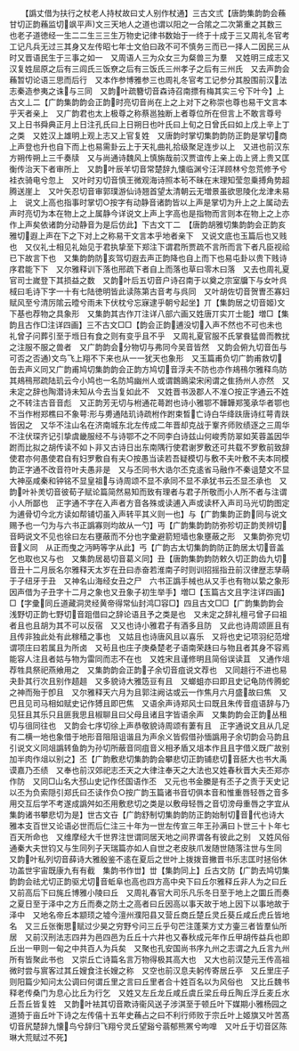 <!-- { "loadSidebar": true } -->
　　【譌丈借为扶行之杖老人持杖故曰丈人别作杖通】三古文弎【唐韵集韵韵会蘓甘切正韵蘓监切飒平声文三天地人之道也谓以阳之一合隂之二次第重之其数三也老子道徳经一生二二生三三生万物史记律书数始于一终于十成于三又周礼冬官考工记凡兵无过三其身又左传昭七年士文伯曰政不可不慎务三而已一择人二因民三从时又晋语民生于三事之如一　又周语人三为众女三为粲兽三为羣　又姓明三成志又汉复姓屈原之后有三闾氏三饭尞之后有三饭氏三州孝子之后有三州氏　又去声韵会蘓暂切论语三思而后行　又本作参博雅参三也周礼冬官考工记参分其股围前汉法志秦造参夷之诛与三同　又韵叶疏簪切音森诗召南摽有梅其实三兮下叶今】上古文丄二【广韵集韵韵会正韵时亮切音尚在上之上对下之称崇也尊也易干文言本乎天者亲上　又广韵君也太上极尊之称蔡邕独断上者尊位所在但言上不敢言尊号　又上日书舜典正月上日注孔氏曰上日朔日也叶氏曰上旬之日曾氏曰如上戊上辛上丁之类　又姓汉上雄明上观上志又上官复姓　又唐韵时掌切集韵韵防正韵是掌切商上声登也升也自下而上也易需卦云上于天礼曲礼拾级聚足连步以上　又进也前汉东方朔传朔上三千奏牍　又与尚通诗魏风上慎旃哉前汉贾谊传上亲上齿上贤上贵又匡衡传治天下者审所上　又韵叶辰羊切音常楚辞九懐临渊兮汪洋顾林兮忽荒修予兮袿衣骑电兮忽上　又叶时刃切音慎王微观海诗照本茍不昧在末理知莹忽乗搏角势超腾送崖上　又叶矢忍切音审郭璞游仙诗翘首望太清朝云无増景虽欲思陵化龙津未易上　说文上高也指事时掌切○按字有动静音诸韵皆以上声是掌切为升上之上属动去声时亮切为本在物上之上属静今详说文上声上字高也是指物而言则本在物上之上亦作上声矣依诸韵分动静音为是后仿此】下古文丅二　【唐韵胡雅切集韵韵会正韵亥雅切遐上声在下之下对上之称易干文言本乎地者亲下　又说文底也玉篇后也又贱也　又仪礼士相见礼始见于君执挚至下郑注下谓君所贾疏不言所而言下者凡臣视祫已下故言下也　又集韵韵防亥驾切遐去声正韵降也自上而下也易屯卦以贵下贱诗序君能下下　又尔雅释训下落也邢疏下者自上而落也草曰零木曰落　又去也周礼夏官司士嵗登下其损益之数　又韵叶后五切音户诗召南于以奠之宗室牖下与女叶呉棫曰毛诗下字一十有七陆徳明皆此读陈第古音考与呉同　又叶胡佐切音贺曺丕寡妇赋风至兮清厉隂云曀兮雨未下伏枕兮忘寐逮乎朝兮起坐】丌【集韵居之切音姬文下基也荐物之具象形　又集韵其古作丌注详八部六画又姓唐丌实丌士能】増□【集韵且古作□注详四画】三不古文□□【韵会正韵逋没切入声不然也不可也未也礼曾子问葬引至于堩日有食之则有变乎且不乎　又周礼夏官服不氏掌飬猛兽而教扰之注服不服之兽者　又广韵韵会分物切与弗同今吴音皆然　又韵会俯九切音缶与可否之否通文鸟飞上翔不下来也从一一犹天也象形　又玉篇甫负切广韵甫救切缶去声义同又广韵甫鸠切集韵韵会正韵方鸠切音浮夫不防也亦作鳺鴀尔雅释鸟防其鳺鴀邢疏陆玑云今小鸠也一名防鸠幽州人或谓鷱鴡梁宋闲谓之隹扬州人亦然　又未定之辞也陶潜诗未知从今去当复如此不　又姓晋书汲郡人不准○按正字通云不姓之不转注古音音彪　又正韵芳无切与柎通花蕚跗也诗小雅鄂不韡韡郑笺承华者鄂也不当作柎郑樵曰不象萼形与旉通陆玑诗疏柎作跗束晳亡诗白华绛趺唐诗红萼青趺皆因之　又华不注山名在济南城东北左传成二年晋却克战于鞌齐师败绩逐之三周华不注伏琛齐记引挚虞畿服经不与诗鄂不之不同李白诗兹山何峻秀防翠如芙蓉盖因华跗而比拟之胡传读不如卜非又古诗日出东南隅行使君谢罗敷还可共载不罗敷前致辞使君亦何愚使君自有妇罗敷自有夫○按愚当读若吾疑模切与敷不夫叶敷不夫本同模韵正字通不改音符叶夫愚非是　又与丕同书大诰尔丕克逺省马融作不秦诅楚文不显大神巫咸秦和钟铭不显皇祖与诗周颂不显不承同不显不承犹书云丕显丕承也　又韵叶补羙切音彼荀子赋论篇简然易知而致有理者与君子所敬而小人所不者与注谓小人所鄙也　正字通不字在入声者方音各殊或读逋入声或读杯入声司马光切韵图定为逋骨切今北方读如帮铺切虽入声转平其义则一也】与【广韵集韵正韵同与说文赐予也一勺为与六书正譌寡则均故从一勺】丏【广韵集韵韵防弥殄切正韵羙辨切音眄说文不见也徐曰左右壅蔽而不分也字彚避箭短墙也象壅蔽之形　又集韵弥兖切音义同　从正而曳之沔眄等字从此】丐【广韵古太切集韵韵防正韵居太切音盖乞也取也又与也　又集韵居曷切音葛义同】丑【唐韵集韵韵防敕久切正韵齿九切音丑十二月辰名尔雅释天太岁在丑曰赤奋若淮南子时则训招摇指丑前汉律歴志孳萌于子纽牙于丑　又神名山海经女丑之尸　六书正譌手械也从又手也有物以絷之象形因声借为子丑字十二月之象也又丑象子初生举手】増□【玉篇古文且字注详四画】□【字彚同丘道藏洞灵经黄帝得常仙封鸿□容□】四且古文□□【广韵集韵韵会浅野切正韵七野切音跙借曰之辞论语且予之类是也　又未定之辞礼檀弓曾子曰祖者且也且胡为其不可以反宿　又又也诗小雅君子有酒多且防　又此也诗周颂匪且有且传非独此处有此稼穑之事也　又姑且也诗唐风且以喜乐　又将也史记项羽纪范增谓项庄曰若属且为所卤　又茍且也庄子庚桑楚老子语南荣趎曰与物且者其身不容焉能容人注且者姑与物为雷同而志不在也　又姓宋且谨修明且简俗误读苴　又通作俎荐牲具祭祀燕飨用之　又集韵韵会正韵子余切音疽说文荐也　又同趄行不进也易夬卦其行次且别作趦趄　又多貌诗大雅笾豆有且　又螂蛆亦曰即且史记龟防传腾蛇之神而殆于卽且　又尔雅释天六月为且郭注阙诂或云一作焦月六月盛故曰焦　又巴且见司马相如赋史记作猼且即巴焦　又语余声诗郑风士曰既且朱传音疽语辞与乃见狂且其乐只且匪我思且椒聊且曰父母且诸且字皆语余声　又集韵韵会正韵丛租切与徂同往也　又韵会七序切徐上声恭敬貌诗周颂有萋有且　正字通说文且从几足有二横一地也象借于地形音阻阻诅谐且为声余义皆假借孙愐譌用子余切韵会马韵且引说文义同俎譌转鱼韵为孙切所蔽音同疽音义相矛盾又俎本作且且字借义既广故别加半肉作俎以别之】丕【广韵敷悲切集韵韵会攀悲切正韵铺悲切音胚大也书大禹谟嘉乃丕绩　又奉也前汉郊祀志丕天之大律注奉天之大法也又姓春秋晋大夫丕郑亦作防　又同□山名大邳山史记作伾国语作丕　又元也书金縢是有丕子之责于天史记以丕为负索隠引郑氏曰丕读作负○按广韵玉篇诸书音切俱本音和惟重唇轻唇之音多用交互后学不考遂成譌舛如丕用敷悲切之类是以敷母轻唇之音切滂母重唇之字宜从集韵诸书攀悲切为是】世古文卋【广韵舒制切集韵韵防正韵始制切音代也诗大雅本支百世又论语必世而后仁注三十年为一世左传宣三年王孙满曰卜世三十卜年七百天所命也　又维摩经大千世界注世谓同居天地之间界谓各有彼此之别　又姓风俗通秦大夫世钧又与生同列子天瑞篇亦如人自世之老皮肤爪发随世随落注世与生同　又韵叶私列切音薛诗大雅殷鉴不逺在夏后之世叶上拨拨音撇晋书乐志匡时拯俗休功盖世宇宙既康九有有截　集韵书作丗】丗【集韵同上】丘古文防【广韵去鸠切集韵韵会祛尤切正韵驱尤切音蚯阜也高也四方高中央下曰丘尔雅释丘非人为之曰丘　又前高后下曰旄丘博雅小陵曰丘　又周礼春官大司乐凡乐冬日至于地上之圜丘而奏之夏日至于泽中之方丘而奏之防土之高者曰丘因高以事天故于地上因下以事地故于泽中　又地名帝丘本颛顼之墟今澶州濮阳县又营丘商丘楚丘灵丘葵丘咸丘虎丘皆地名　又三丘张衡思赋过少昊之穷野兮问三丘乎句芒注蓬莱方丈方壷三者皆羣仙所居　又前汉刑法志四井为邑四邑为丘丘十六井也又春秋成元年作丘甲胡传益兵也即丘出一甲则一甸之中共百人为兵矣　又聚也孔安国尚书序九州之志谓之九丘言九州所有皆聚此书也　又崇丘亡诗篇名言万物得极其高大也　又大也前汉楚元王传高祖微时尝与賔客过其丘嫂食注长嫂之称　又空也前汉息夫躬传寄居丘亭　又丘里庄子则阳篇少知问太公调曰何谓丘里之言曰丘里者合十姓百名以为风俗也　又比丘魏书释老传桑门为息心比丘为行乞　又姓又左丘龙丘咸丘虞丘梁丘母丘陶丘浮丘麦丘水丘吾丘皆复姓　又韵叶袪其切音欺诗衞风送子涉淇至于顿丘叶下媒期小雅杨园之道猗于亩丘叶下诗之左传僖十五年史蘓占之曰不利行师败于宗丘叶上姬旗又叶苦髙切音尻楚辞九懐鸟兮辞归飞翔兮灵丘望谿兮蓊郁熊罴兮呴嘷　又叶丘于切音区陈琳大荒赋过不死】
